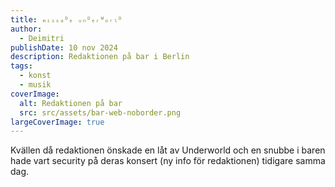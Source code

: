 ```yaml
---
title: ₘᵢₛₛₐᴰₑ ᵤₙᴰₑᵣᵂₒᵣₗᴰ
author:
  - Deimitri
publishDate: 10 nov 2024
description: Redaktionen på bar i Berlin
tags:
  - konst
  - musik
coverImage:
  alt: Redaktionen på bar
  src: src/assets/bar-web-noborder.png
largeCoverImage: true
---
```


Kvällen då redaktionen önskade en låt av Underworld och en snubbe i baren hade vart security på deras konsert (ny info för redaktionen) tidigare samma dag.
